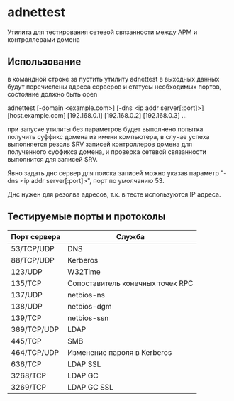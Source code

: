 # adnettest

Утилита для тестирования сетевой связанности между АРМ и контроллерами домена

## Использование

в командной строке за пустить утилиту adnettest в выходных данных будут перечислены адреса серверов и статусы необходимых портов, состояние должно быть open

adnettest [-domain <example.com>] [-dns <ip addr server[:port]>] [host.example.com] [192.168.0.1] [192.168.0.2] [192.168.0.3] ...

при запуске утилиты без параметров будет выполнено попытка получить суффикс домена из имени компьютера, в случае успеха выполняется резолв SRV записей контроллеров домена для полученного суффикса домена, и проверка сетевой связанности выполнится для записей SRV.

Явно задать днс сервер для поиска записей можно указав параметр "-dns <ip addr server[:port]>", порт по умолчанию 53.

Днс нужен для резолва адресов, т.к. в тесте используются IP адреса.


## Тестируемые порты и протоколы
   |Порт сервера  |    Служба|
   |--------------|---------------|
   |53/TCP/UDP  |     DNS |
   |88/TCP/UDP    |    Kerberos |
   |123/UDP      |     W32Time |
   |135/TCP      |     Сопоставитель конечных точек RPC|
   |137/UDP       |    netbios-ns |
   |138/UDP       |    netbios-dgm |
   |139/TCP       |    netbios-ssn |
   |389/TCP/UDP   |    LDAP |
   |445/TCP       |    SMB |
   |464/TCP/UDP    |   Изменение пароля в Kerberos |
   |636/TCP       |    LDAP SSL |
   |3268/TCP     |     LDAP GC |
   |3269/TCP     |     LDAP GC SSL |
